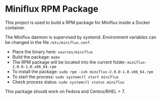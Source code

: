 Miniflux RPM Package
====================

This project is used to build a RPM package for Miniflux inside a Docker container.

The Miniflux daemon is supervised by systemd.
Environment variables can be changed in the file `/etc/miniflux.conf`.

- Place the binary here: `sources/miniflux`
- Build the package: `make`
- The RPM package will be located into the current folder: `miniflux-2.0.0-1.0.x86_64.rpm`
- To install the package: `sudo rpm -ivh miniflux-2.0.0-1.0.x86_64.rpm`
- To start the process: `sudo systemctl start miniflux`
- Check process status: `sudo systemctl status miniflux`

This package should work on Fedora and Centos/RHEL > 7.
